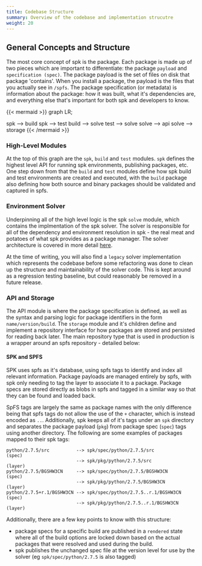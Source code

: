 ```yaml
---
title: Codebase Structure
summary: Overview of the codebase and implementation strucutre
weight: 20
---
```


## General Concepts and Structure

The most core concept of spk is the package. Each package is made up of two pieces which are important to differentiate: the package `payload` and `specification (spec)`. The package payload is the set of files on disk that package 'contains'. When you install a package, the payload is the files that you actually see in `/spfs`. The package specification (or metadata) is information about the package: how it was built, what it's dependencies are, and everything else that's important for both spk and developers to know.

{{< mermaid >}}
graph LR;

spk --> build
spk --> test
build --> solve
test --> solve
solve --> api
solve --> storage
{{< /mermaid >}}

### High-Level Modules

At the top of this graph are the `spk`, `build` and `test` modules. `spk` defines the highest level API for running spk environments, publishing packages, etc. One step down from that the `build` and `test` modules define how spk build and test environments are created and executed, with the `build` package also defining how both source and binary packages should be validated and captured in spfs.

### Environment Solver

Underpinning all of the high level logic is the spk `solve` module, which contains the implmentation of the spk solver. The solver is responsible for all of the dependency and environment resolution in spk - the real meat and potatoes of what spk provides as a package manager. The solver architecture is covered in more detail [here](../solver.md).

At the time of writing, you will also find a `legacy` solver implementation which represents the codebase before some refactoring was done to clean up the structure and maintainability of the solver code. This is kept around as a regression testing baseline, but could reasonably be removed in a future release.

### API and Storage

The API module is where the package specification is defined, as well as the syntax and parsing logic for package identifiers in the form `name/version/build`. The `storage` module and it's children define and implement a repository interface for how packages are stored and persisted for reading back later. The main repository type that is used in production is a wrapper around an spfs repository - detailed below:

#### SPK and SPFS

SPK uses spfs as it's database, using spfs tags to identify and index all relevant information. Package payloads are managed entirely by spfs, with spk only needing to tag the layer to associate it to a package. Package specs are stored directly as blobs in spfs and tagged in a similar way so that they can be found and loaded back.

SpFS tags are largely the same as package names with the only difference being that spfs tags do not allow the use of the `+` character, which is instead encoded as `..`. Additionally, spk keeps all of it's tags under an `spk` directory and separates the package payload (`pkg`) from package spec (`spec`) tags using another directory. The following are some examples of packages mapped to their spk tags:

```
python/2.7.5/src          --> spk/spec/python/2.7.5/src           (spec)
                          --> spk/pkg/python/2.7.5/src            (layer)
python/2.7.5/BGSHW3CN     --> spk/spec/python/2.7.5/BGSHW3CN      (spec)
                          --> spk/pkg/python/2.7.5/BGSHW3CN       (layer)
python/2.7.5+r.1/BGSHW3CN --> spk/spec/python/2.7.5..r.1/BGSHW3CN (spec)
                          --> spk/pkg/python/2.7.5..r.1/BGSHW3CN  (layer)
```

Additionally, there are a few key points to know with this structure:

  - package specs for a specific build are published in a `rendered` state where all of the build options are locked down based on the actual packages that were resolved and used during the build.
  - spk publishes the unchanged spec file at the version level for use by the solver (eg `spk/spec/python/2.7.5` is also tagged)
